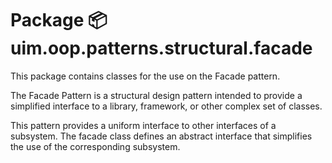 # Package 📦 uim.oop.patterns.structural.facade

This package contains classes for the use on the Facade pattern.

The Facade Pattern is a structural design pattern intended to provide a simplified interface to a library, framework, or other complex set of classes.

This pattern provides a uniform interface to other interfaces of a subsystem. The facade class defines an abstract interface that simplifies the use of the corresponding subsystem.
